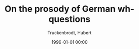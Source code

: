 ---
layout: post
title: On the prosody of German wh-questions

date: 1996-01-01 00:00
author: Truckenbrodt, Hubert
journal: Prosody and Meaning

link: https://doi.org/10.1515/9783110261790.73

year: 2012
---